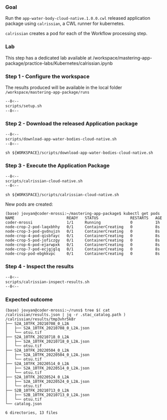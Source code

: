 ### Goal

Run the `app-water-body-cloud-native.1.0.0.cwl` released application package using `calrissian`, a CWL runner for kubernetes.

`calrissian` creates a pod for each of the Workflow processing step.

### Lab

This step has a dedicated lab available at /workspace/mastering-app-package/practice-labs/Kubernetes/calrissian.ipynb

### Step 1 - Configure the workspace

The results produced will be available in the local folder `/workspace/mastering-app-package/runs`

```bash linenums="1" hl_lines="2-4" title="terminal"
--8<--
scripts/setup.sh
--8<--
```

### Step 2 - Download the released Application package

```bash
--8<--
scripts/download-app-water-bodies-cloud-native.sh
--8<--
```

```
sh ${WORKSPACE}/scripts/download-app-water-bodies-cloud-native.sh
```

### Step 3 - Execute the Application Package

```bash
--8<--
scripts/calrissian-cloud-native.sh
--8<--
```

```
sh ${WORKSPACE}/scripts/calrissian-cloud-native.sh
```

New pods are created:

```
(base) jovyan@coder-mrossi:~/mastering-app-package$ kubectl get pods
NAME                       READY   STATUS              RESTARTS   AGE
coder-mrossi               1/1     Running             0          1h
node-crop-2-pod-laqxbhhy   0/1     ContainerCreating   0          8s
node-crop-3-pod-gvdnujzn   0/1     ContainerCreating   0          8s
node-crop-4-pod-qisbfayc   0/1     ContainerCreating   0          8s
node-crop-5-pod-joficzgy   0/1     ContainerCreating   0          8s
node-crop-6-pod-ejarwpxk   0/1     ContainerCreating   0          8s
node-crop-7-pod-ecjgjglq   0/1     ContainerCreating   0          8s
node-crop-pod-ebgkkvpc     0/1     ContainerCreating   0          8s
```

### Step 4 - Inspect the results


```bash
--8<--
scripts/calrissian-inspect-results.sh
--8<--
```

### Expected outcome

```
(base) jovyan@coder-mrossi:~/runs$ tree $( cat /calrissian/results.json | jq -r .stac_catalog.path )
/calrissian/results/tmp3vhr5k8r
├── S2A_10TFK_20210708_0_L2A
│   ├── S2A_10TFK_20210708_0_L2A.json
│   └── otsu.tif
├── S2A_10TFK_20210718_0_L2A
│   ├── S2A_10TFK_20210718_0_L2A.json
│   └── otsu.tif
├── S2A_10TFK_20220504_0_L2A
│   ├── S2A_10TFK_20220504_0_L2A.json
│   └── otsu.tif
├── S2A_10TFK_20220514_0_L2A
│   ├── S2A_10TFK_20220514_0_L2A.json
│   └── otsu.tif
├── S2A_10TFK_20220524_0_L2A
│   ├── S2A_10TFK_20220524_0_L2A.json
│   └── otsu.tif
├── S2B_10TFK_20210713_0_L2A
│   ├── S2B_10TFK_20210713_0_L2A.json
│   └── otsu.tif
└── catalog.json

6 directories, 13 files
```